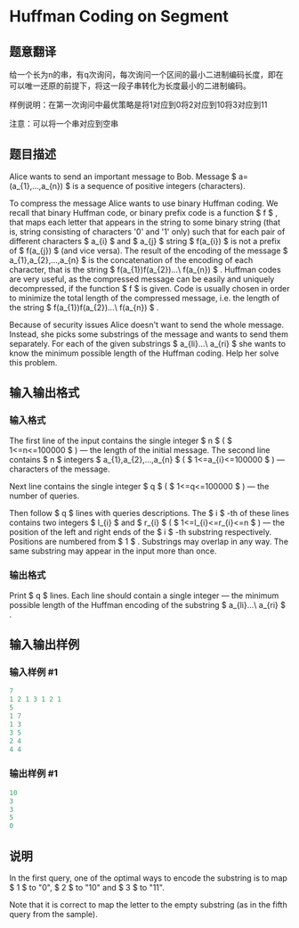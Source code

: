 # Huffman Coding on Segment

## 题意翻译

给一个长为n的串，有q次询问，每次询问一个区间的最小二进制编码长度，即在可以唯一还原的前提下，将这一段子串转化为长度最小的二进制编码。

样例说明：在第一次询问中最优策略是将1对应到0将2对应到10将3对应到11

注意：可以将一个串对应到空串

## 题目描述

Alice wants to send an important message to Bob. Message $ a=(a_{1},...,a_{n}) $ is a sequence of positive integers (characters).

To compress the message Alice wants to use binary Huffman coding. We recall that binary Huffman code, or binary prefix code is a function $ f $ , that maps each letter that appears in the string to some binary string (that is, string consisting of characters '0' and '1' only) such that for each pair of different characters $ a_{i} $ and $ a_{j} $ string $ f(a_{i}) $ is not a prefix of $ f(a_{j}) $ (and vice versa). The result of the encoding of the message $ a_{1},a_{2},...,a_{n} $ is the concatenation of the encoding of each character, that is the string $ f(a_{1})f(a_{2})...\ f(a_{n}) $ . Huffman codes are very useful, as the compressed message can be easily and uniquely decompressed, if the function $ f $ is given. Code is usually chosen in order to minimize the total length of the compressed message, i.e. the length of the string $ f(a_{1})f(a_{2})...\ f(a_{n}) $ .

Because of security issues Alice doesn't want to send the whole message. Instead, she picks some substrings of the message and wants to send them separately. For each of the given substrings $ a_{li}...\ a_{ri} $ she wants to know the minimum possible length of the Huffman coding. Help her solve this problem.

## 输入输出格式

### 输入格式

The first line of the input contains the single integer $ n $ ( $ 1<=n<=100000 $ ) — the length of the initial message. The second line contains $ n $ integers $ a_{1},a_{2},...,a_{n} $ ( $ 1<=a_{i}<=100000 $ ) — characters of the message.

Next line contains the single integer $ q $ ( $ 1<=q<=100000 $ ) — the number of queries.

Then follow $ q $ lines with queries descriptions. The $ i $ -th of these lines contains two integers $ l_{i} $ and $ r_{i} $ ( $ 1<=l_{i}<=r_{i}<=n $ ) — the position of the left and right ends of the $ i $ -th substring respectively. Positions are numbered from $ 1 $ . Substrings may overlap in any way. The same substring may appear in the input more than once.

### 输出格式

Print $ q $ lines. Each line should contain a single integer — the minimum possible length of the Huffman encoding of the substring $ a_{li}...\ a_{ri} $ .

## 输入输出样例

### 输入样例 #1

```cpp
7
1 2 1 3 1 2 1
5
1 7
1 3
3 5
2 4
4 4

```
### 输出样例 #1

```cpp
10
3
3
5
0

```
## 说明

In the first query, one of the optimal ways to encode the substring is to map $ 1 $ to "0", $ 2 $ to "10" and $ 3 $ to "11".

Note that it is correct to map the letter to the empty substring (as in the fifth query from the sample).


